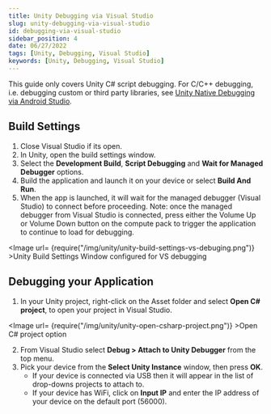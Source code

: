 ```yaml
---
title: Unity Debugging via Visual Studio
slug: unity-debugging-via-visual-studio
id: debugging-via-visual-studio
sidebar_position: 4
date: 06/27/2022
tags: [Unity, Debugging, Visual Studio]
keywords: [Unity, Debugging, Visual Studio]
---
```



This guide only covers Unity C# script debugging. For C/C++ debugging, i.e. debugging custom or third party libraries, see [Unity Native Debugging via Android Studio](/versioned_docs/version-02-Aug-2023/guides/unity/debugging/unity-native-debugging-via-android-studio.md).

## Build Settings

1. Close Visual Studio if its open.
2. In Unity, open the build settings window.
3. Select the **Development Build**, **Script Debugging** and **Wait for Managed Debugger** options.
4. Build the application and launch it on your device or select **Build And Run**.
5. When the app is launched, it will wait for the managed debugger (Visual Studio) to connect before proceeding. Note: once the managed debugger from Visual Studio is connected, press either the Volume Up or Volume Down button on the compute pack to trigger the application to continue to load for debugging.

<Image url= {require("/img/unity/unity-build-settings-vs-debuging.png")} >Unity Build Settings Window configured for VS debugging</Image>

## Debugging your Application

1. In your Unity project, right-click on the Asset folder and select **Open C# project**, to open your project in Visual Studio.

<Image url= {require("/img/unity/unity-open-csharp-project.png")} >Open C# project option</Image>

2. From Visual Studio select **Debug > Attach to Unity Debugger** from the top menu.
3. Pick your device from the **Select Unity Instance** window, then press **OK**.
   - If your device is connected via USB then it will appear in the list of drop-downs projects to attach to.
   - If your device has WiFi, click on **Input IP** and enter the IP address of your device on the default port (56000).

